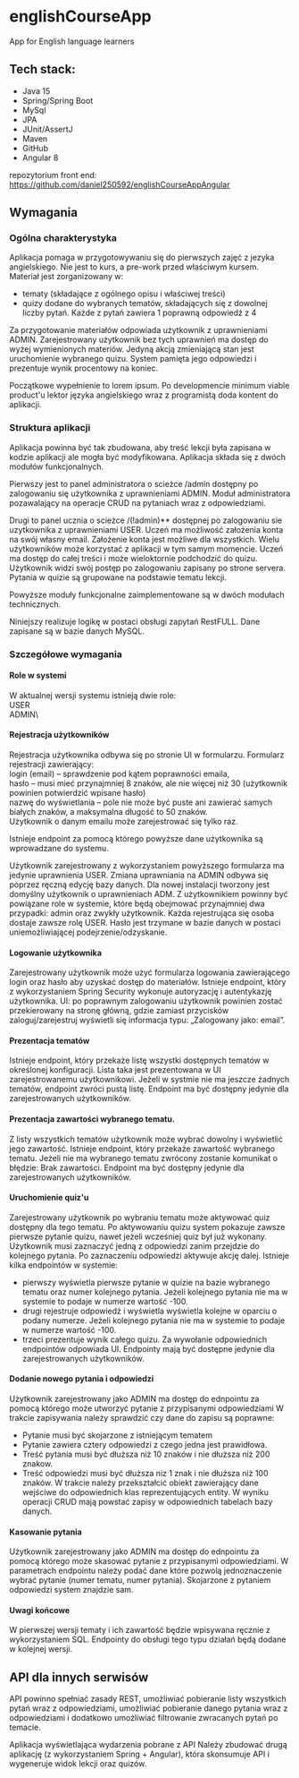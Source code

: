 # englishCourseApp
App for English language learners

## Tech stack:
* Java 15
* Spring/Spring Boot
* MySql
* JPA
* JUnit/AssertJ
* Maven
* GitHub
* Angular 8

repozytorium front end: https://github.com/daniel250592/englishCourseAppAngular

## Wymagania
### Ogólna charakterystyka
Aplikacja pomaga w przygotowywaniu się do pierwszych zajęć z jezyka angielskiego. Nie jest to kurs, a pre-work przed właściwym kursem.
Materiał jest zorganizowany w:
- tematy (składające z ogólnego opisu i właściwej treści)
- quizy dodane do wybranych tematów, składających się z dowolnej liczby pytań. Każde z pytań zawiera 1 poprawną odpowiedź z 4

Za przygotowanie materiałów odpowiada użytkownik z uprawnieniami ADMIN.
Zarejestrowany użytkownik bez tych uprawnień ma dostęp do wyżej wymienionych materiów. 
Jedyną akcją zmieniającą stan jest uruchomienie wybranego quizu. System pamięta jego odpowiedzi i prezentuje wynik procentowy na koniec.

Początkowe wypełnienie to lorem ipsum.
Po developmencie minimum viable product'u  lektor języka angielskiego wraz z programistą doda kontent do aplikacji.

### Struktura aplikacji

Aplikacja powinna być tak zbudowana, aby treść lekcji była zapisana w kodzie aplikacji ale mogła być modyfikowana.
Aplikacja składa się z dwóch modułów funkcjonalnych. 

Pierwszy jest to panel administratora o scieżce /admin dostępny po zalogowaniu się użytkownika z uprawnieniami ADMIN.
Moduł administratora pozawalający na operacje CRUD na pytaniach wraz z odpowiedziami.

Drugi to panel ucznia o scieżce /(!admin)** dostępnej po zalogowaniu sie uzytkownika z uprawnieniami USER.
Uczeń ma możliwość założenia konta na swój własny email. Założenie konta jest możliwe dla wszystkich.
Wielu użytkowników może korzystać z aplikacji w tym samym momencie.
Uczeń ma dostęp do całej treści i może wieloktornie podchodzić do quizu.
Użytkownik widzi swój postęp po zalogowaniu zapisany po strone servera.
Pytania w quizie są grupowane na podstawie tematu lekcji.

Powyższe moduły funkcjonalne zaimplementowane są w dwóch modułach technicznych. 

Niniejszy realizuje logikę w postaci obsługi zapytań RestFULL. Dane zapisane są w bazie danych MySQL.

### Szczegółowe wymagania
#### Role w systemi
W aktualnej wersji systemu istnieją dwie role:\
USER \
ADMIN\
#### Rejestracja użytkowników
Rejestracja użytkownika odbywa się po stronie UI w formularzu.
Formularz rejestracji zawierający: \
login (email) – sprawdzenie pod kątem poprawności emaila, \
hasło – musi mieć przynajmniej 8 znaków, ale nie więcej niż 30 (użytkownik powinien potwierdzić wpisane hasło) \
nazwę do wyświetlania – pole nie może być puste ani zawierać samych białych znaków, a maksymalna długość to 50 znaków. \
Użytkownik o danym emailu może zarejestrować się tylko raz.

Istnieje endpoint za pomocą którego powyższe dane użytkownika są wprowadzane do systemu.

Użytkownik zarejestrowany z wykorzystaniem powyższego formularza ma jedynie uprawnienia USER. 
Zmiana uprawniania na ADMIN odbywa się poprzez ręczną edycję bazy danych.
Dla nowej instalacji tworzony jest domyślny użytkownik o uprawnieniach ADM.
Z użytkownikiem powinny być powiązane role w systemie, które będą obejmować przynajmniej dwa przypadki: admin oraz zwykły użytkownik. Każda rejestrująca się osoba dostaje zawsze rolę USER.
Hasło jest trzymane w bazie danych w postaci uniemożliwiającej podejrzenie/odzyskanie.

#### Logowanie użytkownika
Zarejestrowany użytkownik może użyć formularza logowania zawierającego login oraz hasło aby uzyskać dostęp do materiałów.
Istnieje endpoint, który z wykorzystaniem Spring Security wykonuje autoryzację i autentykazję użytkownika.
UI: po poprawnym zalogowaniu użytkownik powinien zostać przekierowany na stronę główną, gdzie zamiast przycisków zaloguj/zarejestruj wyświetli się informacja typu: „Zalogowany jako: email”.

#### Prezentacja tematów
Istnieje endpoint, który przekaże listę wszystki dostępnych tematów w określonej konfiguracji.
Lista taka jest prezentowana w UI zarejestrowanemu użytkownikowi.
Jeżeli w systmie nie ma jeszcze żadnych tematów, endpoint zwróci pustą listę.
Endpoint ma być dostępny jedynie dla zarejestrowanych użytkowników.

#### Prezentacja zawartości wybranego tematu.
Z listy wszystkich tematów użytkownik może wybrać dowolny i wyświetlić jego zawartość.
Istnieje endpoint, który przekaże zawartość wybranego tematu. 
Jeżeli nie ma wybranego tematu zwrócony zostanie komunikat o błędzie: Brak zawartości.
Endpoint ma być dostępny jedynie dla zarejestrowanych użytkowników.

#### Uruchomienie quiz'u
Zarejestrowany użytkownik po wybraniu tematu może aktywować quiz dostępny dla tego tematu.
Po aktywowaniu quizu system pokazuje zawsze pierwsze pytanie quizu, nawet jeżeli wcześniej quiz był już wykonany.
Użytkownik musi zaznaczyć jedną z odpowiedzi zanim przejdzie do kolejnego pytania. Po zaznaczeniu odpowiedzi aktywuje akcję dalej.
Istnieje kilka endpointów w systemie:
- pierwszy wyświetla pierwsze pytanie w quizie na bazie wybranego tematu oraz numer kolejnego pytania. Jeżeli kolejnego pytania nie ma w systemie to podaje w numerze wartość -100.
- drugi rejestruje odpowiedź i wyświetla wyświetla kolejne w oparciu o podany numerze. Jeżeli kolejnego pytania nie ma w systemie to podaje w numerze wartość -100.
- trzeci prezentuje wynik całego quizu. 
Za wywołanie odpowiednich endpointów odpowiada UI.
Endpointy mają być dostępne jedynie dla zarejestrowanych użytkowników.
  
#### Dodanie nowego pytania i odpowiedzi
Użytkownik zarejestrowany jako ADMIN ma dostęp do ednpointu za pomocą którego może utworzyć pytanie z przypisanymi odpowiedziami
W trakcie zapisywania należy sprawdzić czy dane do zapisu są poprawne:
- Pytanie musi być skojarzone z istniejącym tematem  
- Pytanie zawiera cztery odpowiedzi z czego jedna jest prawidłowa. 
- Treść pytania musi być dłuższa niż 10 znaków i nie dłuższa niż 200 znakow.
- Treść odpowiedzi musi być dłuższa niz 1 znak i nie dłuższa niż 100 znaków.
W trakcie należy przekształcić obiekt zawierający dane wejściwe do odpowiednich klas reprezentujących entity.
W wyniku operacji CRUD mają powstać zapisy w odpowiednich tabelach bazy danych.

#### Kasowanie pytania
Użytkownik zarejestrowany jako ADMIN ma dostęp do ednpointu za pomocą którego może skasować pytanie z przypisanymi odpowiedziami.
W parametrach endpointu należy podać dane które pozwolą jednoznaczenie wybrać pytanie (numer tematu, numer pytania). Skojarzone z pytaniem odpowiedzi system znajdzie sam.


#### Uwagi końcowe
W pierwszej wersji tematy i ich zawartość będzie wpisywana ręcznie z wykorzystaniem SQL. Endpointy do obsługi tego typu działań będą dodane w kolejnej wersji.


## API dla innych serwisów
API powinno spełniać zasady REST,
umożliwiać pobieranie listy wszystkich pytań wraz z odpowiedziami,
umożliwiać pobieranie danego pytania wraz z odpowiedziami 
i dodatkowo umożliwiać filtrowanie zwracanych pytań po temacie.

Aplikacja wyświetlająca wydarzenia pobrane z API
Należy zbudować drugą aplikację (z wykorzystaniem Spring + Angular), która skonsumuje API i wygeneruje widok lekcji oraz quizów.


